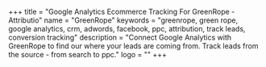 +++
title = "Google Analytics Ecommerce Tracking For GreenRope - Attributio"
name = "GreenRope"
keywords = "greenrope, green rope, google analytics, crm, adwords, facebook, ppc, attribution, track leads, conversion tracking"
description = "Connect Google Analytics with GreenRope to find our where your leads are coming from. Track leads from the source - from search to ppc."
logo = ""
+++
